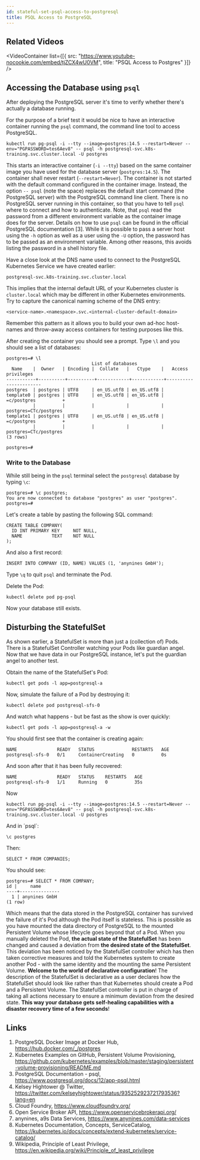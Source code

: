 ```yaml
---
id: stateful-set-psql-access-to-postgresql
title: PSQL Access to PostgreSQL
---
```


## Related Videos
<VideoContainer
  list={[{
   src: "https://www.youtube-nocookie.com/embed/tjZCX4wU0VM",
   title: "PSQL Access to Postgres"
  }]}
/>

## Accessing the Database using `psql`

After deploying the PostgreSQL server it's time to verify whether there's actually a database running.

For the purpose of a brief test it would be nice to have an interactive container running the `psql` command, the command line tool to access PostgreSQL.

    kubectl run pg-psql -i --tty --image=postgres:14.5 --restart=Never --env="PGPASSWORD=tes6Aev8" -- psql -h postgresql-svc.k8s-training.svc.cluster.local -U postgres

This starts an interactive container (`-i --tty`) based on the same container image you have used for the database server (`postgres:14.5`). The container shall never restart (`--restart=Never`). The container is not started with the default command configured in the container image. Instead, the option `-- psql` (note the space) replaces the default start command (the PostgreSQL server) with the PostgreSQL command line client. There is no PostgreSQL server running in this container, so that you have to tell `psql` where to connect and how to authenticate. Note, that `psql` read the password from a different environment variable as the container image does for the server. Details on how to use `psql` can be found in the official PostgreSQL documentation [3]. While it is possible to pass a server host using the `-h` option as well as a user using the `-U` option, the password has to be passed as an environment variable. Among other reasons, this avoids listing the password in a shell history file.

Have a close look at the DNS name used to connect to the PostgreSQL Kubernetes Service we have created earlier:

    postgresql-svc.k8s-training.svc.cluster.local

This implies that the internal default URL of your Kubernetes cluster is `cluster.local` which may be different in other Kubernetes environments. Try to capture the canonical naming scheme of the DNS entry:

    <service-name>.<namespace>.svc.<internal-cluster-default-domain>

Remember this pattern as it allows you to build your own ad-hoc host-names and throw-away access containers for testing purposes like this.

After creating the container you should see a prompt. Type `\l` and you should see a list of databases:

    postgres=# \l
                                    List of databases
      Name    |  Owner   | Encoding |  Collate   |   Ctype    |   Access privileges
    -----------+----------+----------+------------+------------+-----------------------
    postgres  | postgres | UTF8     | en_US.utf8 | en_US.utf8 |
    template0 | postgres | UTF8     | en_US.utf8 | en_US.utf8 | =c/postgres          +
              |          |          |            |            | postgres=CTc/postgres
    template1 | postgres | UTF8     | en_US.utf8 | en_US.utf8 | =c/postgres          +
              |          |          |            |            | postgres=CTc/postgres
    (3 rows)

    postgres=#

### Write to the Database

While still being in the `psql` terminal select the `postgresql` database by typing `\c`:

    postgres=# \c postgres;
    You are now connected to database "postgres" as user "postgres".
    postgres=#

Let's create a table by pasting the following SQL command:

    CREATE TABLE COMPANY(
      ID INT PRIMARY KEY     NOT NULL,
      NAME           TEXT    NOT NULL
    );

And also a first record:

    INSERT INTO COMPANY (ID, NAME) VALUES (1, 'anynines GmbH');

Type `\q` to quit `psql` and terminate the Pod.

Delete the Pod:

    kubectl delete pod pg-psql

Now your database still exists.

## Disturbing the StatefulSet

As shown earlier, a StatefulSet is more than just a (collection of) Pods. There is a StatefulSet Controller watching your Pods like guardian angel. Now that we have data in our PostgreSQL instance, let's put the guardian angel to another test.

Obtain the name of the StatefulSet's Pod:

    kubectl get pods -l app=postgresql-a

Now, simulate the failure of a Pod by destroying it:

    kubectl delete pod postgresql-sfs-0

And watch what happens - but be fast as the show is over quickly:

    kubectl get pods -l app=postgresql-a -w

You should first see that the container is creating again:

    NAME               READY   STATUS              RESTARTS   AGE
    postgresql-sfs-0   0/1     ContainerCreating   0          0s

And soon after that it has been fully recovered:

    NAME               READY   STATUS    RESTARTS   AGE
    postgresql-sfs-0   1/1     Running   0          35s

Now

    kubectl run pg-psql -i --tty --image=postgres:14.5 --restart=Never --env="PGPASSWORD=tes6Aev8" -- psql -h postgresql-svc.k8s-training.svc.cluster.local -U postgres

And in ´psql`:

    \c postgres

Then:

    SELECT * FROM COMPANIES;

You should see:

    postgres=# SELECT * FROM COMPANY;
    id |     name
    ----+---------------
      1 | anynines GmbH
    (1 row)

Which means that the data stored in the PostgreSQL container has survived the failure of it's Pod although the Pod itself is stateless. This is possible as you have mounted the data directory of PostgreSQL to the mounted Persistent Volume whose lifecycle goes beyond that of a Pod. When you manually deleted the Pod, **the actual state of the StatefulSet** has been changed and caused a deviation from **the desired state of the StatefulSet**. This deviation has been noticed by the StatefulSet controller which has then taken corrective measures and told the Kubernetes system to create another Pod - with the same identity and the mounting the same Persistent Volume. **Welcome to the world of declarative configuration**! The description of the StatefulSet is declarative as a user declares how the StatefulSet should look like rather than that Kubernetes should create a Pod and a Persistent Volume. The StatefulSet controller is put in charge of taking all actions necessary to ensure a minimum deviation from the desired state. **This way your database gets self-healing capabilities with a disaster recovery time of a few seconds**!

## Links
1. PostgreSQL Docker Image at Docker Hub, https://hub.docker.com/_/postgres
2. Kubernetes Examples on GitHub, Persistent Volume Provisioning, https://github.com/kubernetes/examples/blob/master/staging/persistent-volume-provisioning/README.md
3. PostgreSQL Documentation - psql, https://www.postgresql.org/docs/12/app-psql.html
4. Kelsey Hightower @ Twitter, https://twitter.com/kelseyhightower/status/935252923721793536?lang=en
5. Cloud Foundry, https://www.cloudfoundry.org/
6. Open Service Broker API, https://www.openservicebrokerapi.org/
7. anynines, a9s Data Services, https://www.anynines.com/data-services
8. Kubernetes Documentation, Concepts, ServiceCatalog, https://kubernetes.io/docs/concepts/extend-kubernetes/service-catalog/
9. Wikipedia, Principle of Least Privilege, https://en.wikipedia.org/wiki/Principle_of_least_privilege
